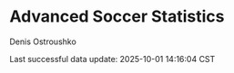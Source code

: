 # Advanced Soccer Statistics
Denis Ostroushko

<!-- gfm -->

Last successful data update: 2025-10-01 14:16:04 CST
